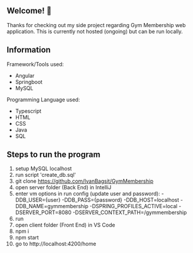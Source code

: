 ## Welcome! 👋

Thanks for checking out my side project regarding Gym Membership web application. This is currently not hosted (ongoing) but can be run locally.

## Information

Framework/Tools used:

-   Angular
-   Springboot
-   MySQL

Programming Language used:

-   Typescript
-   HTML
-   CSS
-   Java
-   SQL

## Steps to run the program

1. setup MySQL localhost
2. run script 'create_db.sql'
3. git clone https://github.com/IvanBagsit/GymMembership
4. open server folder (Back End) in IntelliJ
5. enter vm options in run config (update user and password):
   -DDB_USER={user}
   -DDB_PASS={password}
   -DDB_HOST=localhost
   -DDB_NAME=gymmembership
   -DSPRING_PROFILES_ACTIVE=local
   -DSERVER_PORT=8080
   -DSERVER_CONTEXT_PATH=/gymmembership
6. run
7. open client folder (Front End) in VS Code
8. npm i
9. npm start
10. go to http://localhost:4200/home
